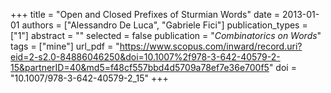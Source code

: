 +++
title = "Open and Closed Prefixes of Sturmian Words"
date = 2013-01-01
authors = ["Alessandro De Luca", "Gabriele Fici"]
publication_types = ["1"]
abstract = ""
selected = false
publication = "*Combinatorics on Words*"
tags = ["mine"]
url_pdf = "https://www.scopus.com/inward/record.uri?eid=2-s2.0-84886046250&doi=10.1007%2f978-3-642-40579-2-15&partnerID=40&md5=f48cf557bbd4d5709a78ef7e36e700f5"
doi = "10.1007/978-3-642-40579-2_15"
+++

